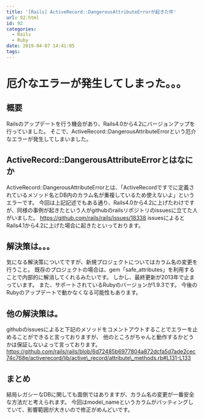 ```yaml
---
title: '[Rails] ActiveRecord::DangerousAttributeErrorが起きた件'
url: 92.html
id: 92
categories:
  - Rails
  - Ruby
date: 2019-04-07 14:41:05
tags:
---
```


厄介なエラーが発生してしまった。。。
==================

概要
--

Railsのアップデートを行う機会があり、Rails4.0から4.2にバージョンアップを行っていました。 そこで、ActiveRecord::DangerousAttributeErrorという厄介なエラーが発生してしまいました。

ActiveRecord::DangerousAttributeErrorとはなにか
------------------------------------------

ActiveRecord::DangerousAttributeErrorとは、「ActiveRecordですでに定義されているメソッド名とDB内のカラム名が重複しているため使えないよ」というエラーです。 今回は上記記述でもある通り、Rails4.0から4.2に上げたわけですが、同様の事例が起きたという人がgithubのrailsリポジトリのissuesに立てた人がいました。 https://github.com/rails/rails/issues/18338 issuesによるとRails4.1から4.2に上げた場合に起きたといっております。

解決策は。。。
-------

気になる解決策についてですが、新規プロジェクトについてはカラム名の変更を行うこと。 既存のプロジェクトの場合は、gem「safe_attributes」を利用することで内部的に解消してくれるみたいです。 しかし、最終更新が2013年で止まっています。 また、サポートされているRubyのバージョンが1.9.3です。 今後のRubyのアップデートで動かなくなる可能性もあります。

他の解決策は。
-------

githubのissuesによると下記のメソッドをコメントアウトすることでエラーを止めることができると言っておりますが、 他のところがちゃんと動作するかどうかは保証しないよって言っております。 https://github.com/rails/rails/blob/6d72485b6977804a872dcfa5d7ade2cec74c768e/activerecord/lib/active\_record/attribute\_methods.rb#L131-L133

まとめ
---

結局レガシーなDBに関しても面倒ではありますが、カラム名の変更が一番安全な方法だと考えられます。 今回はmodel_nameというカラムがバッティングしていて、影響範囲が大きいので修正がめんどいです。